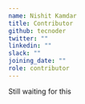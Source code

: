 ```yaml
---
name: Nishit Kamdar
title: Contributor
github: tecnoder
twitter: ""
linkedin: ""
slack: ""
joining_date: ""
role: contributor
---
```


Still waiting for this
